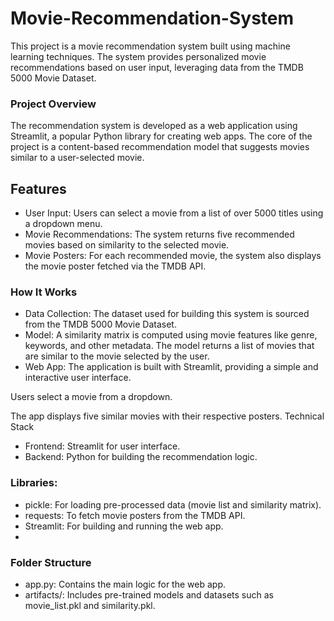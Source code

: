 # Movie-Recommendation-System

This project is a movie recommendation system built using machine learning techniques. The system provides personalized movie recommendations based on user input, leveraging data from the TMDB 5000 Movie Dataset.

### Project Overview
The recommendation system is developed as a web application using Streamlit, a popular Python library for creating web apps. The core of the project is a content-based recommendation model that suggests movies similar to a user-selected movie.

## Features
- User Input: Users can select a movie from a list of over 5000 titles using a dropdown menu.
- Movie Recommendations: The system returns five recommended movies based on similarity to the selected movie.
- Movie Posters: For each recommended movie, the system also displays the movie poster fetched via the TMDB API.

### How It Works
- Data Collection: The dataset used for building this system is sourced from the TMDB 5000 Movie Dataset.
- Model: A similarity matrix is computed using movie features like genre, keywords, and other metadata. The model returns a list of movies that are similar to the movie selected by the user.
- Web App: The application is built with Streamlit, providing a simple and interactive user interface.

Users select a movie from a dropdown.

The app displays five similar movies with their respective posters.
Technical Stack
- Frontend: Streamlit for user interface.
- Backend: Python for building the recommendation logic.

### Libraries:
- pickle: For loading pre-processed data (movie list and similarity matrix).
- requests: To fetch movie posters from the TMDB API.
- Streamlit: For building and running the web app.
- 
### Folder Structure
- app.py: Contains the main logic for the web app.
- artifacts/: Includes pre-trained models and datasets such as movie_list.pkl and similarity.pkl.
